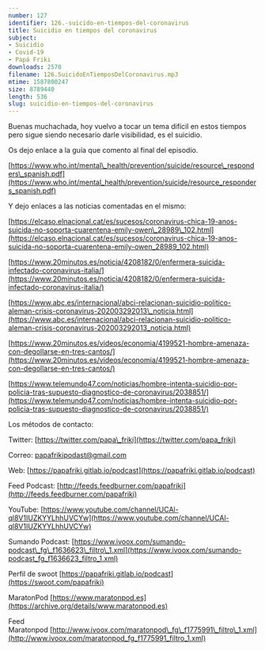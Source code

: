 ```yaml
---
number: 127
identifier: 126.-suicido-en-tiempos-del-coronavirus
title: Suicidio en tiempos del coronavirus
subject:
- Suicidio
- Covid-19
- Papá Friki
downloads: 2570
filename: 126.SuicidoEnTiemposDelCoronavirus.mp3
mtime: 1587800247
size: 8789440
length: 536
slug: suicidio-en-tiempos-del-coronavirus
---
```

Buenas muchachada, hoy vuelvo a tocar un tema difícil en estos tiempos pero sigue siendo necesario darle visibilidad, es el suicidio.

Os dejo enlace a la guía que comento al final del episodio.

[https://www.who.int/mental\_health/prevention/suicide/resource\_responders\_spanish.pdf](https://www.who.int/mental_health/prevention/suicide/resource_responders_spanish.pdf)  

Y dejo enlaces a las noticias comentadas en el mismo:

[https://elcaso.elnacional.cat/es/sucesos/coronavirus-chica-19-anos-suicida-no-soporta-cuarentena-emily-owen\_28989\_102.html](https://elcaso.elnacional.cat/es/sucesos/coronavirus-chica-19-anos-suicida-no-soporta-cuarentena-emily-owen_28989_102.html)

[https://www.20minutos.es/noticia/4208182/0/enfermera-suicida-infectado-coronavirus-italia/](https://www.20minutos.es/noticia/4208182/0/enfermera-suicida-infectado-coronavirus-italia/)

[https://www.abc.es/internacional/abci-relacionan-suicidio-politico-aleman-crisis-coronavirus-202003292013\_noticia.html](https://www.abc.es/internacional/abci-relacionan-suicidio-politico-aleman-crisis-coronavirus-202003292013_noticia.html)

[https://www.20minutos.es/videos/economia/4199521-hombre-amenaza-con-degollarse-en-tres-cantos/](https://www.20minutos.es/videos/economia/4199521-hombre-amenaza-con-degollarse-en-tres-cantos/)

[https://www.telemundo47.com/noticias/hombre-intenta-suicidio-por-policia-tras-supuesto-diagnostico-de-coronavirus/2038851/](https://www.telemundo47.com/noticias/hombre-intenta-suicidio-por-policia-tras-supuesto-diagnostico-de-coronavirus/2038851/)

Los métodos de contacto:  

Twitter: [https://twitter.com/papa\_friki](https://twitter.com/papa_friki)

Correo: [papafrikipodast@gmail.com](https://archive.org/details/papafrikipodast@gmail.com)

Web: [https://papafriki.gitlab.io/podcast](https://papafriki.gitlab.io/podcast)

Feed Podcast: [http://feeds.feedburner.com/papafriki](http://feeds.feedburner.com/papafriki)

YouTube: [https://www.youtube.com/channel/UCAl-ql8V1IUZKYYLhhUVCYw](https://www.youtube.com/channel/UCAl-ql8V1IUZKYYLhhUVCYw)  

Sumando Podcast: [https://www.ivoox.com/sumando-podcast\_fg\_f1636623\_filtro\_1.xml](https://www.ivoox.com/sumando-podcast_fg_f1636623_filtro_1.xml)

Perfil de swoot [https://papafriki.gitlab.io/podcast](https://swoot.com/papafriki)

MaratonPod [https://www.maratonpod.es](https://archive.org/details/www.maratonpod.es)

Feed Maratonpod [http://www.ivoox.com/maratonpod\_fg\_f1775991\_filtro\_1.xml](http://www.ivoox.com/maratonpod_fg_f1775991_filtro_1.xml)